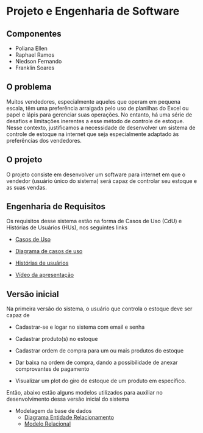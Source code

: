 # Projeto e Engenharia de Software

## Componentes

- Poliana Ellen
- Raphael Ramos
- Niedson Fernando
- Franklin Soares

## O problema
Muitos vendedores, especialmente aqueles que operam em pequena escala, têm uma preferência arraigada pelo uso de planilhas do Excel ou papel e lápis para gerenciar suas operações. No entanto, há uma série de desafios e limitações inerentes a esse método de controle de estoque. Nesse contexto, justificamos a necessidade de desenvolver um sistema de controle de estoque na internet que seja especialmente adaptado às preferências dos vendedores.

## O projeto

O projeto consiste em desenvolver um software para internet em que o vendedor (usuário único do sistema) será capaz de controlar seu estoque e as suas vendas.

## Engenharia de Requisitos

Os requisitos desse sistema estão na forma de Casos de Uso (CdU) e Histórias de Usuários (HUs), nos seguintes links

- [Casos de Uso](./CdU.md)

- [Diagrama de casos de uso](./Diagrama%20CdU.pdf)

- [Histórias de usuários](./HUs.md)

- [Vídeo da apresentação](https://drive.google.com/file/d/10voitNwHleYkfHrKjGWaMnGzj_5zkVzp/view?pli=1)

## Versão inicial

Na primeira versão do sistema, o usuário que controla o estoque deve ser capaz de

- Cadastrar-se e logar no sistema com email e senha

- Cadastrar produto(s) no estoque

- Cadastrar ordem de compra para um ou mais produtos do estoque
 
- Dar baixa na ordem de compra, dando a possibilidade de anexar comprovantes de pagamento

- Visualizar um plot do giro de estoque de um produto em específico. 

Então, abaixo estão alguns modelos utilizados para auxiliar no desenvolvimento dessa versão inicial do sistema

- Modelagem da base de dados
    - [Diagrama Entidade Relacionamento](./BD-MER.pdf)
    - [Modelo Relacional](./BD-ER.pdf)
